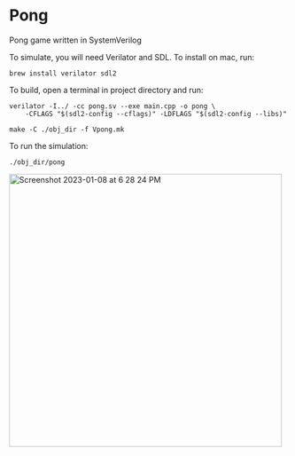 # Pong
Pong game written in SystemVerilog

To simulate, you will need Verilator and SDL. To install on mac, run:
```
brew install verilator sdl2
```

To build, open a terminal in project directory and run:
```
verilator -I../ -cc pong.sv --exe main.cpp -o pong \
    -CFLAGS "$(sdl2-config --cflags)" -LDFLAGS "$(sdl2-config --libs)"

make -C ./obj_dir -f Vpong.mk
```

To run the simulation:
```
./obj_dir/pong
```
<img width="492" alt="Screenshot 2023-01-08 at 6 28 24 PM" src="https://user-images.githubusercontent.com/74438849/211224330-cac569bd-aa83-4ce2-b13f-f28af7ed9eb5.png">
